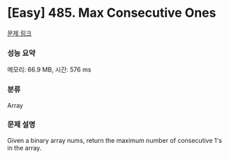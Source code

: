 # [Easy] 485. Max Consecutive Ones

[문제 링크](https://leetcode.com/problems/max-consecutive-ones/)

### 성능 요약

메모리: 66.9 MB, 시간:  576 ms

### 분류

Array

### 문제 설명

<p>Given a binary array nums, return the maximum number of consecutive 1's in the array.</p>
